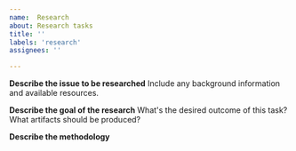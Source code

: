 ```yaml
---
name:  Research
about: Research tasks
title: ''
labels: 'research'
assignees: ''

---
```


**Describe the issue to be researched**
Include any background information and available resources.

**Describe the goal of the research**
What's the desired outcome of this task? What artifacts should be produced?

**Describe the methodology**


